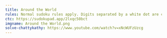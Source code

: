 ```yaml
---
title: Around the World
rules: Normal sudoku rules apply. Digits separated by a white dot are consecutive. Not all dots are necessarily given. Digits separated by a V must sum to 5, and digits separated by an X must sum to 10. V and X are the roman numerals for 5 and 10, respectively.
ctc: https://sudokupad.app/2lxqc50bct
imgname: Around the World.png
solve-chattykathy: https://www.youtube.com/watch?v=xNcWUFzUzcg
---
```

